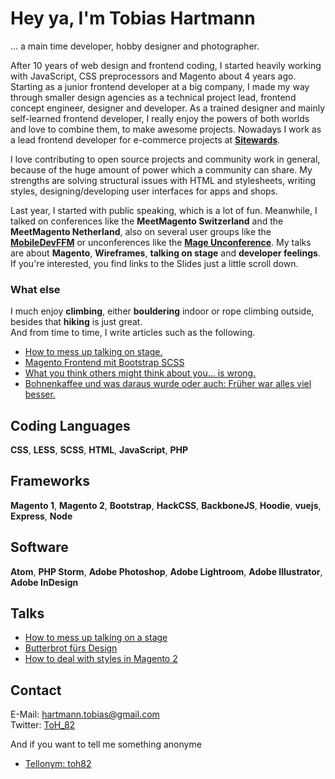 # Hey ya, I'm Tobias Hartmann

... a main time developer, hobby designer and photographer.

After 10 years of web design and frontend coding, I started heavily working with JavaScript, CSS preprocessors and Magento about 4 years ago. Starting as a junior frontend developer at a big company, I made my way through smaller design agencies as a technical project lead, frontend concept engineer, designer and developer. As a trained designer and mainly self-learned frontend developer, I really enjoy the powers of both worlds and love to combine them, to make awesome projects. Nowadays I work as a lead frontend developer for e-commerce projects at [**Sitewards**](http://www.sitewards.com/).

I love contributing to open source projects and community work in general, because of the huge amount of power which a community can share. My strengths are solving structural issues with HTML and stylesheets, writing styles, designing/developing user interfaces for apps and shops.

Last year, I started with public speaking, which is a lot of fun. Meanwhile, I talked on conferences like the **MeetMagento Switzerland** and the **MeetMagento Netherland**, also on several user groups like the [**MobileDevFFM**](https://twitter.com/MobileDevFfm) or unconferences like the [**Mage Unconference**](http://www.mageunconference.org/). My talks are about **Magento**, **Wireframes**, **talking on stage** and **developer feelings**. If you're interested, you find links to the Slides just a little scroll down.  

### What else

I much enjoy **climbing**, either **bouldering** indoor or rope climbing outside, besides that **hiking** is just great.   
And from time to time, I write articles such as the following.

- [How to mess up talking on stage.](https://www.webguys.de/diverses/how-to-mess-up-talking-on-stage)  
- [Magento Frontend mit Bootstrap SCSS](https://www.webguys.de/magento-1/tuerchen-18-magento-frontend-mit-bootstrap-scss)  
- [What you think others might think about you… is wrong.](https://medium.com/@ToH_82/what-you-think-what-others-might-think-about-you-f9fcb8d1afd0#.8ic01ehhp)
- [Bohnenkaffee und was daraus wurde oder auch: Früher war alles viel besser.](https://medium.com/@ToH_82/bohnenkaffee-und-was-daraus-wurde-9ec501938be1#.sloj69qrp)

## Coding Languages
**CSS**,
**LESS**,
**SCSS**,
**HTML**,
**JavaScript**,
**PHP**

## Frameworks
**Magento 1**,
**Magento 2**,
**Bootstrap**,
**HackCSS**,
**BackboneJS**,
**Hoodie**,
**vuejs**,
**Express**,
**Node**

## Software
**Atom**,
**PHP Storm**,
**Adobe Photoshop**,
**Adobe Lightroom**,
**Adobe Illustrator**,
**Adobe InDesign**

## Talks
- [How to mess up talking on a stage](http://slides.com/tobiashartmann/how-to-mess-up-talking)
- [Butterbrot fürs Design](http://slides.com/tobiashartmann/butterbrot)
- [How to deal with styles in Magento 2](https://slidr.io/toh82/how-to-deal-with-styles-in-magento-2#1)

## Contact
E-Mail: hartmann.tobias@gmail.com  
Twitter: [ToH_82](https://twitter.com/ToH_82)  

And if you want to tell me something anonyme  
- [Tellonym: toh82](https://tellonym.de/u/toh82)  
